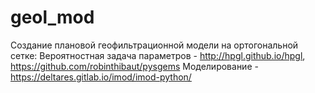 # geol_mod

Создание плановой геофильтрационной модели на ортогональной сетке:
Вероятностная задача параметров - http://hpgl.github.io/hpgl, https://github.com/robinthibaut/pysgems
Моделирование - https://deltares.gitlab.io/imod/imod-python/
